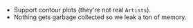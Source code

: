 - Support contour plots (they're not real `Artists`).
- Nothing gets garbage collected so we leak a ton of memory.
